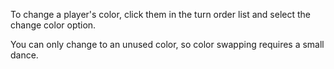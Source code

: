 To change a player's color, click them in the turn order list and select the change color option.

You can only change to an unused color, so color swapping requires a small dance.
